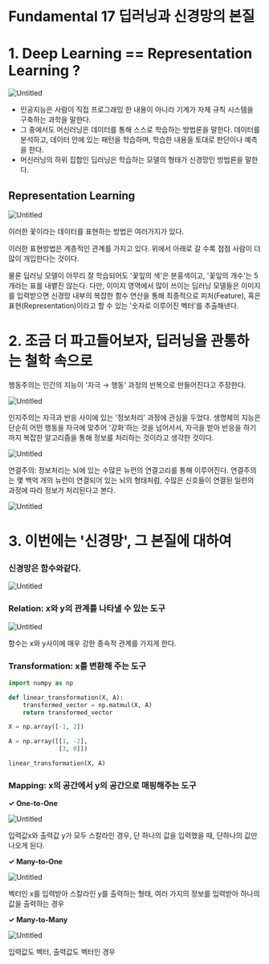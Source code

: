 # Fundamental 17 딥러닝과 신경망의 본질

# 1. **Deep Learning == Representation Learning ?**

![Untitled](Fundamental%2017%20%E1%84%83%E1%85%B5%E1%86%B8%E1%84%85%E1%85%A5%E1%84%82%E1%85%B5%E1%86%BC%E1%84%80%E1%85%AA%20%E1%84%89%E1%85%B5%E1%86%AB%E1%84%80%E1%85%A7%E1%86%BC%E1%84%86%E1%85%A1%E1%86%BC%E1%84%8B%E1%85%B4%20%E1%84%87%E1%85%A9%E1%86%AB%E1%84%8C%E1%85%B5%E1%86%AF%20662b361e17524fdbbd369b794448421c/Untitled.png)

- 인공지능은 사람이 직접 프로그래밍 한 내용이 아니라 기계가 자체 규칙 시스템을 구축하는 과학을 말한다.
- 그 중에서도 머신러닝은 데이터를 통해 스스로 학습하는 방법론을 말한다. 데이터를 분석하고, 데이터 안에 있는 패턴을 학습하며, 학습한 내용을 토대로 판단이나 예측을 한다.
- 머신러닝의 하위 집합인 딥러닝은 학습하는 모델의 형태가 신경망인 방법론을 말한다.

## Representation Learning

![Untitled](Fundamental%2017%20%E1%84%83%E1%85%B5%E1%86%B8%E1%84%85%E1%85%A5%E1%84%82%E1%85%B5%E1%86%BC%E1%84%80%E1%85%AA%20%E1%84%89%E1%85%B5%E1%86%AB%E1%84%80%E1%85%A7%E1%86%BC%E1%84%86%E1%85%A1%E1%86%BC%E1%84%8B%E1%85%B4%20%E1%84%87%E1%85%A9%E1%86%AB%E1%84%8C%E1%85%B5%E1%86%AF%20662b361e17524fdbbd369b794448421c/Untitled%201.png)

이러한 꽃이라는 데이터를 표현하는 방법은 여러가지가 있다.

이러한 표현방법은 계층적인 관계를 가지고 있다. 위에서 아래로 갈 수록 점점 사람이 더 많이 개입한다는 것이다.

물론 딥러닝 모델이 아무리 잘 학습되어도 '꽃잎의 색'은 분홍색이고, '꽃잎의 개수'는 5개라는 표를 내뱉진 않는다. 다만, 이미지 영역에서 많이 쓰이는 딥러닝 모델들은 이미지를 입력받으면 신경망 내부의 복잡한 함수 연산을 통해 최종적으로 피처(Feature), 혹은 표현(Representation)이라고 할 수 있는 '숫자로 이루어진 벡터'를 추출해낸다.

# 2. **조금 더 파고들어보자, 딥러닝을 관통하는 철학 속으로**

행동주의는 인간의 지능이 '자극 → 행동' 과정의 반복으로 만들어진다고 주장한다.

![Untitled](Fundamental%2017%20%E1%84%83%E1%85%B5%E1%86%B8%E1%84%85%E1%85%A5%E1%84%82%E1%85%B5%E1%86%BC%E1%84%80%E1%85%AA%20%E1%84%89%E1%85%B5%E1%86%AB%E1%84%80%E1%85%A7%E1%86%BC%E1%84%86%E1%85%A1%E1%86%BC%E1%84%8B%E1%85%B4%20%E1%84%87%E1%85%A9%E1%86%AB%E1%84%8C%E1%85%B5%E1%86%AF%20662b361e17524fdbbd369b794448421c/Untitled%202.png)

인지주의는 자극과 반응 사이에 있는 '정보처리' 과정에 관심을 두었다. 생명체의 지능은 단순히 어떤 행동을 자극에 맞추어 '강화'하는 것을 넘어서서, 자극을 받아 반응을 하기까지 복잡한 알고리즘을 통해 정보를 처리하는 것이라고 생각한 것이다.

![Untitled](Fundamental%2017%20%E1%84%83%E1%85%B5%E1%86%B8%E1%84%85%E1%85%A5%E1%84%82%E1%85%B5%E1%86%BC%E1%84%80%E1%85%AA%20%E1%84%89%E1%85%B5%E1%86%AB%E1%84%80%E1%85%A7%E1%86%BC%E1%84%86%E1%85%A1%E1%86%BC%E1%84%8B%E1%85%B4%20%E1%84%87%E1%85%A9%E1%86%AB%E1%84%8C%E1%85%B5%E1%86%AF%20662b361e17524fdbbd369b794448421c/Untitled%203.png)

연결주의: 정보처리는 뇌에 있는 수많은 뉴런의 연결고리를 통해 이루어진다. 연결주의는 몇 백억 개의 뉴런이 연결되어 있는 뇌의 형태처럼, 수많은 신호들이 연결된 일련의 과정에 따라 정보가 처리된다고 본다.

![Untitled](Fundamental%2017%20%E1%84%83%E1%85%B5%E1%86%B8%E1%84%85%E1%85%A5%E1%84%82%E1%85%B5%E1%86%BC%E1%84%80%E1%85%AA%20%E1%84%89%E1%85%B5%E1%86%AB%E1%84%80%E1%85%A7%E1%86%BC%E1%84%86%E1%85%A1%E1%86%BC%E1%84%8B%E1%85%B4%20%E1%84%87%E1%85%A9%E1%86%AB%E1%84%8C%E1%85%B5%E1%86%AF%20662b361e17524fdbbd369b794448421c/Untitled%204.png)

# 3. **이번에는 '신경망', 그 본질에 대하여**

### 신경망은 **함수**와같다.

![Untitled](Fundamental%2017%20%E1%84%83%E1%85%B5%E1%86%B8%E1%84%85%E1%85%A5%E1%84%82%E1%85%B5%E1%86%BC%E1%84%80%E1%85%AA%20%E1%84%89%E1%85%B5%E1%86%AB%E1%84%80%E1%85%A7%E1%86%BC%E1%84%86%E1%85%A1%E1%86%BC%E1%84%8B%E1%85%B4%20%E1%84%87%E1%85%A9%E1%86%AB%E1%84%8C%E1%85%B5%E1%86%AF%20662b361e17524fdbbd369b794448421c/Untitled%205.png)

### **Relation: x와 y의 관계를 나타낼 수 있는 도구**

![Untitled](Fundamental%2017%20%E1%84%83%E1%85%B5%E1%86%B8%E1%84%85%E1%85%A5%E1%84%82%E1%85%B5%E1%86%BC%E1%84%80%E1%85%AA%20%E1%84%89%E1%85%B5%E1%86%AB%E1%84%80%E1%85%A7%E1%86%BC%E1%84%86%E1%85%A1%E1%86%BC%E1%84%8B%E1%85%B4%20%E1%84%87%E1%85%A9%E1%86%AB%E1%84%8C%E1%85%B5%E1%86%AF%20662b361e17524fdbbd369b794448421c/Untitled%206.png)

함수는 x와 y사이에 매우 강한 종속적 관계를 가지게 한다.

### **Transformation: x를 변환해 주는 도구**

```python
import numpy as np

def linear_transformation(X, A):
    transformed_vector = np.matmul(X, A)
    return transformed_vector

X = np.array([-1, 2])

A = np.array([[1, -2],
              [3, 0]])

linear_transformation(X, A)
```

### **Mapping: x의 공간에서 y의 공간으로 매핑해주는 도구**

**✓ One-to-One**

![Untitled](Fundamental%2017%20%E1%84%83%E1%85%B5%E1%86%B8%E1%84%85%E1%85%A5%E1%84%82%E1%85%B5%E1%86%BC%E1%84%80%E1%85%AA%20%E1%84%89%E1%85%B5%E1%86%AB%E1%84%80%E1%85%A7%E1%86%BC%E1%84%86%E1%85%A1%E1%86%BC%E1%84%8B%E1%85%B4%20%E1%84%87%E1%85%A9%E1%86%AB%E1%84%8C%E1%85%B5%E1%86%AF%20662b361e17524fdbbd369b794448421c/Untitled%207.png)

입력값x와 출력값 y가 모두 스칼라인 경우, 단 하나의 값을 입력했을 때, 단하나의 값만 나오게 된다.

**✓ Many-to-One**

![Untitled](Fundamental%2017%20%E1%84%83%E1%85%B5%E1%86%B8%E1%84%85%E1%85%A5%E1%84%82%E1%85%B5%E1%86%BC%E1%84%80%E1%85%AA%20%E1%84%89%E1%85%B5%E1%86%AB%E1%84%80%E1%85%A7%E1%86%BC%E1%84%86%E1%85%A1%E1%86%BC%E1%84%8B%E1%85%B4%20%E1%84%87%E1%85%A9%E1%86%AB%E1%84%8C%E1%85%B5%E1%86%AF%20662b361e17524fdbbd369b794448421c/Untitled%208.png)

벡터인 x를 입력받아 스칼라인 y를 출력하는 형태, 여러 가지의 정보를 입력받아 하나의 값을 출력하는 경우

**✓ Many-to-Many**

![Untitled](Fundamental%2017%20%E1%84%83%E1%85%B5%E1%86%B8%E1%84%85%E1%85%A5%E1%84%82%E1%85%B5%E1%86%BC%E1%84%80%E1%85%AA%20%E1%84%89%E1%85%B5%E1%86%AB%E1%84%80%E1%85%A7%E1%86%BC%E1%84%86%E1%85%A1%E1%86%BC%E1%84%8B%E1%85%B4%20%E1%84%87%E1%85%A9%E1%86%AB%E1%84%8C%E1%85%B5%E1%86%AF%20662b361e17524fdbbd369b794448421c/Untitled%209.png)

입력값도 벡터, 출력값도 벡터인 경우